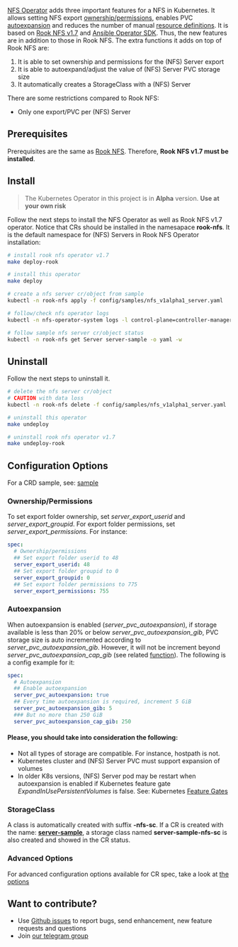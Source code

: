 [NFS Operator](https://github.com/krestomatio/nfs-operator) adds three important features for a NFS in Kubernetes. It allows setting NFS export [ownership/permissions](#ownershippermissions), enables PVC [autoexpansion](#autoexpansion) and reduces the number of manual [resource definitions](#storageclass). It is based on [Rook NFS v1.7](https://github.com/rook/nfs/blob/release-1.7/Documentation/README.md) and [Ansible Operator SDK](https://sdk.operatorframework.io/docs/building-operators/ansible/tutorial/). Thus, the new features are in addition to those in Rook NFS. The extra functions it adds on top of Rook NFS are:

1. It is able to set ownership and permissions for the (NFS) Server export
2. It is able to autoexpand/adjust the value of (NFS) Server PVC storage size
3. It automatically creates a StorageClass with a (NFS) Server

There are some restrictions compared to Rook NFS:
* Only one export/PVC per (NFS) Server

## Prerequisites
Prerequisites are the same as [Rook NFS](https://github.com/rook/nfs/blob/release-1.7/Documentation/quickstart.md#prerequisites). Therefore, **Rook NFS v1.7 must be installed**.

## Install

> The Kubernetes Operator in this project is in **Alpha** version. **Use at your own risk**

Follow the next steps to install the NFS Operator as well as Rook NFS v1.7 operator. Notice that CRs should be installed in the namesapace **rook-nfs**. It is the default namespace for (NFS) Servers in Rook NFS Operator installation:
```bash
# install rook nfs operator v1.7
make deploy-rook

# install this operator
make deploy

# create a nfs server cr/object from sample
kubectl -n rook-nfs apply -f config/samples/nfs_v1alpha1_server.yaml

# follow/check nfs operator logs
kubectl -n nfs-operator-system logs -l control-plane=controller-manager -c manager  -f

# follow sample nfs server cr/object status
kubectl -n rook-nfs get Server server-sample -o yaml -w
```

## Uninstall
Follow the next steps to uninstall it.
```bash
# delete the nfs server cr/object
# CAUTION with data loss
kubectl -n rook-nfs delete -f config/samples/nfs_v1alpha1_server.yaml

# uninstall this operator
make undeploy

# uninstall rook nfs operator v1.7
make undeploy-rook
```

## Configuration Options
For a CRD sample, see: [sample](config/samples/nfs_v1alpha1_server.yaml)

### Ownership/Permissions
To set export folder ownership, set _server_export_userid_ and _server_export_groupid_. For export folder permissions, set _server_export_permissions_. For instance:
```yaml
spec:
  # Ownership/permissions
  ## Set export folder userid to 48
  server_export_userid: 48
  ## Set export folder groupid to 0
  server_export_groupid: 0
  ## Set export folder permissions to 775
  server_export_permissions: 755
```

### Autoexpansion
When autoexpansion is enabled (_server_pvc_autoexpansion_), if storage available is less than 20% or below _server_pvc_autoexpansion_gib_, PVC storage size is auto incremented according to _server_pvc_autoexpansion_gib_. However, it will not be increment beyond _server_pvc_autoexpansion_cap_gib_ (see related [function](https://github.com/krestomatio/ansible-collection-k8s/blob/c8768df3d9af4ddf7258c31d37cc3f54cc5a4cf6/plugins/module_utils/storage.py#L62)). The following is a config example for it:
```yaml
spec:
  # Autoexpansion
  ## Enable autoexpansion
  server_pvc_autoexpansion: true
  ## Every time autoexpansion is required, increment 5 GiB
  server_pvc_autoexpansion_gib: 5
  ### But no more than 250 GiB
  server_pvc_autoexpansion_cap_gib: 250
```

#### Please, you should take into consideration the following:
* Not all types of storage are compatible. For instance, hostpath is not.
* Kubernetes cluster and (NFS) Server PVC must support expansion of volumes
* In older K8s versions, (NFS) Server pod may be restart when autoexpansion is enabled if Kubernetes feature gate _ExpandInUsePersistentVolumes_ is false. See: Kubernetes [Feature Gates](https://kubernetes.io/docs/reference/command-line-tools-reference/feature-gates/)

### StorageClass
A class is automatically created with suffix **-nfs-sc**. If a CR is created with the name: [**server-sample**](config/samples/nfs_v1alpha1_server.yaml), a storage class named **server-sample-nfs-sc** is also created and showed in the CR status.

### Advanced Options
For advanced configuration options available for CR spec, take a look at [the options](https://github.com/krestomatio/ansible-collection-k8s/blob/master/roles/v1alpha1/nfs/server/defaults/main/server.yml)

## Want to contribute?
* Use [Github issues](https://github.com/krestomatio/nfs-operator/issues) to report bugs, send enhancement, new feature requests and questions
* Join [our telegram group](https://t.me/nfs_operator)
